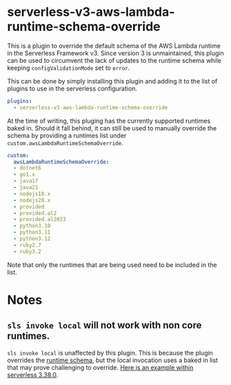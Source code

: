 # serverless-v3-aws-lambda-runtime-schema-override

This is a plugin to override the default schema of the AWS Lambda runtime in the Serverless
Framework v3. Since version 3 is unmaintained, this plugin can be used to circumvent the lack of
updates to the runtime schema while keeping `configValidationMode` set to `error`.

This can be done by simply installing this plugin and adding it to the list of plugins to use in the
serverless configuration.

```yml
plugins:
  - serverless-v3-aws-lambda-runtime-schema-override
```

At the time of writing, this pluging has the currently supported runtimes baked in. Should it fall
behind, it can still be used to manually override the schema by providing a runtimes list under
`custom.awsLambdaRuntimeSchemaOverride`.

```yml
custom:
  awsLambdaRuntimeSchemaOverride:
  - dotnet6
  - go1.x
  - java17
  - java21
  - nodejs18.x
  - nodejs20.x
  - provided
  - provided.al2
  - provided.al2023
  - python3.10
  - python3.11
  - python3.12
  - ruby2.7
  - ruby3.2
```

Note that only the runtimes that are being used need to be included in the list.

# Notes

## `sls invoke local` will not work with non core runtimes.

`sls invoke local` is unaffected by this plugin. This is because the plugin overrides the [runtime
schema](https://github.com/serverless/serverless/blob/ee7fe48457cb3eb28d58b9f0507073ed1679a086/lib/plugins/aws/provider.js#L616),
but the local invocation uses a baked in list that may prove challenging to override. [Here is an
example within serverless
3.38.0](https://github.com/serverless/serverless/blob/de62c71e30855eff688f032ff10b9ad22de13afc/lib/plugins/aws/invoke-local/index.js#L256).
